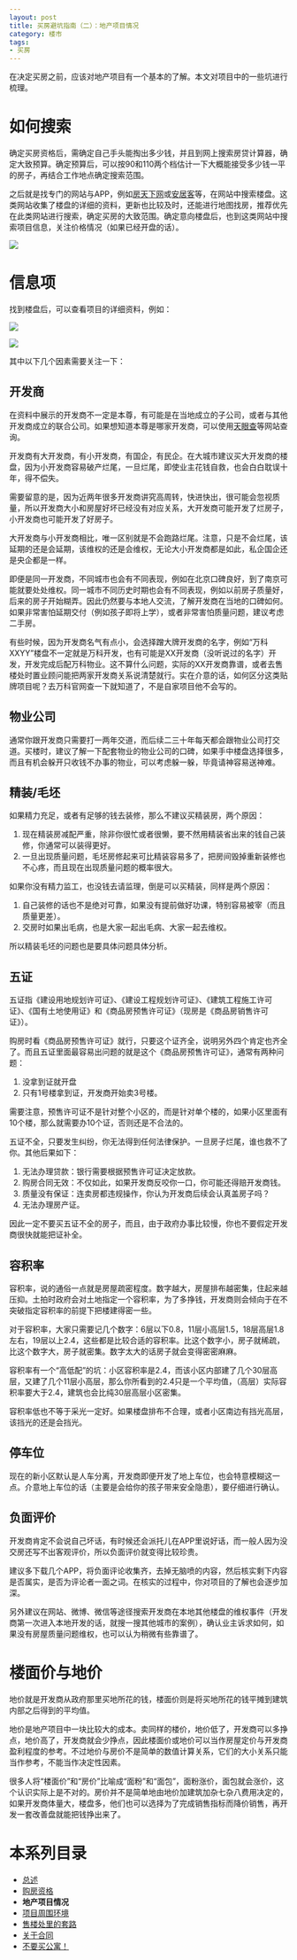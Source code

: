 ```yaml
---
layout: post
title: 买房避坑指南（二）：地产项目情况
category: 楼市
tags:
- 买房
---
```

在决定买房之前，应该对地产项目有一个基本的了解。本文对项目中的一些坑进行梳理。
<!-- more -->

# 如何搜索
确定买房资格后，需确定自己手头能掏出多少钱，并且到网上搜索房贷计算器，确定大致预算。确定预算后，可以按90和110两个档估计一下大概能接受多少钱一平的房子，再结合工作地点确定搜索范围。

之后就是找专门的网站与APP，例如[房天下网](https://www.fang.com)或[安居客](https://www.anjuke.com)等，在网站中搜索楼盘。这类网站收集了楼盘的详细的资料，更新也比较及时，还能进行地图找房，推荐优先在此类网站进行搜索，确定买房的大致范围。确定意向楼盘后，也到这类网站中搜索项目信息，关注价格情况（如果已经开盘的话）。

![](/img/2020-12-05-buy-house-2/fangcom.png)

# 信息项
找到楼盘后，可以查看项目的详细资料，例如：

![](/img/2020-12-05-buy-house-2/info1.png)

![](/img/2020-12-05-buy-house-2/info2.png)

其中以下几个因素需要关注一下：

## 开发商
在资料中展示的开发商不一定是本尊，有可能是在当地成立的子公司，或者与其他开发商成立的联合公司。如果想知道本尊是哪家开发商，可以使用[天眼查](https://www.tianyancha.com)等网站查询。

开发商有大开发商，有小开发商，有国企，有民企。在大城市建议买大开发商的楼盘，因为小开发商容易破产烂尾，一旦烂尾，即使业主花钱自救，也会白白耽误十年，得不偿失。

需要留意的是，因为近两年很多开发商讲究高周转，快进快出，很可能会忽视质量，所以开发商大小和房屋好坏已经没有对应关系，大开发商可能开发了烂房子，小开发商也可能开发了好房子。

大开发商与小开发商相比，唯一区别就是不会跑路烂尾。注意，只是不会烂尾，该延期的还是会延期，该维权的还是会维权，无论大小开发商都是如此，私企国企还是央企都是一样。

即便是同一开发商，不同城市也会有不同表现，例如在北京口碑良好，到了南京可能就要处处维权。同一城市不同历史时期也会有不同表现，例如以前房子质量好，后来的房子开始糊弄。因此仍然要与本地人交流，了解开发商在当地的口碑如何。如果非常害怕延期交付（例如孩子即将上学），或者非常害怕质量问题，建议考虑二手房。

有些时候，因为开发商名气有点小，会选择蹭大牌开发商的名字，例如“万科XXYY”楼盘不一定就是万科开发，也有可能是XX开发商（没听说过的名字）开发，开发完成后配万科物业。这不算什么问题，实际的XX开发商靠谱，或者去售楼处时置业顾问能把两家开发商关系说清楚就行。实在介意的话，如何区分这类贴牌项目呢？去万科官网查一下就知道了，不是自家项目他不会写的。

## 物业公司
通常你跟开发商只需要打一两年交道，而后续二三十年每天都会跟物业公司打交道。买楼时，建议了解一下配套物业的物业公司的口碑，如果手中楼盘选择很多，而且有机会躲开只收钱不办事的物业，可以考虑躲一躲，毕竟请神容易送神难。

## 精装/毛坯
如果精力充足，或者有足够的钱去装修，那么不建议买精装房，两个原因：

1. 现在精装房减配严重，除非你很忙或者很懒，要不然用精装省出来的钱自己装修，你通常可以装得更好。
2. 一旦出现质量问题，毛坯房修起来可比精装容易多了，把房间毁掉重新装修也不心疼，而且现在出现质量问题的概率很大。

如果你没有精力监工，也没钱去请监理，倒是可以买精装，同样是两个原因：

1. 自己装修的话也不是绝对可靠，如果没有提前做好功课，特别容易被宰（而且质量更差）。
2. 交房时如果出毛病，也是大家一起出毛病、大家一起去维权。

所以精装毛坯的问题也是要具体问题具体分析。

## 五证
五证指《建设用地规划许可证》、《建设工程规划许可证》、《建筑工程施工许可证》、《国有土地使用证》和《商品房预售许可证》（现房是《商品房销售许可证》）。

购房时看《商品房预售许可证》就行，只要这个证齐全，说明另外四个肯定也齐全了。而且五证里面最容易出问题的就是这个《商品房预售许可证》，通常有两种问题：

1. 没拿到证就开盘
2. 只有1号楼拿到证，开发商开始卖3号楼。

需要注意，预售许可证不是针对整个小区的，而是针对单个楼的，如果小区里面有10个楼，那么就需要办10个证，否则还是不合法的。

五证不全，只要发生纠纷，你无法得到任何法律保护。一旦房子烂尾，谁也救不了你。其他后果如下：
1. 无法办理贷款：银行需要根据预售许可证决定放款。
2. 购房合同无效：不仅如此，如果开发商反咬你一口，你可能还得赔开发商钱。
3. 质量没有保证：连卖房都违规操作，你认为开发商后续会认真盖房子吗？
4. 无法办理房产证。

因此一定不要买五证不全的房子，而且，由于政府办事比较慢，你也不要假定开发商很快就能把证补全。

## 容积率
容积率，说的通俗一点就是房屋疏密程度。数字越大，房屋排布越密集，住起来越压抑。土拍时政府会对土地指定一个容积率，为了多挣钱，开发商则会倾向于在不突破指定容积率的前提下把楼建得密一些。

对于容积率，大家只需要记几个数字：6层以下0.8，11层小高层1.5，18层高层1.8左右，19层以上2.4，这些都是比较合适的容积率。比这个数字小，房子就稀疏，比这个数字大，房子就密集。数字太大的话房子就会变得密密麻麻。

容积率有一个“高低配”的坑：小区容积率是2.4，而该小区内部建了几个30层高层，又建了几个11层小高层，那么你所看到的2.4只是一个平均值，（高层）实际容积率要大于2.4，建筑也会比纯30层高层小区密集。

容积率低也不等于采光一定好。如果楼盘排布不合理，或者小区南边有挡光高层，该挡光的还是会挡光。

## 停车位
现在的新小区默认是人车分离，开发商即便开发了地上车位，也会特意模糊这一点。介意地上车位的话（主要是会给你的孩子带来安全隐患），要仔细进行确认。

## 负面评价
开发商肯定不会说自己坏话，有时候还会派托儿在APP里说好话，而一般人因为没交房还写不出客观评价，所以负面评价就变得比较珍贵。

建议多下载几个APP，将负面评论收集齐，去掉无脑喷的内容，然后核实剩下内容是否属实，是否为评论者一面之词。在核实的过程中，你对项目的了解也会逐步加深。

另外建议在网站、微博、微信等途径搜索开发商在本地其他楼盘的维权事件（开发商第一次进入本地开发的话，就搜一搜其他城市的案例），确认业主诉求如何，如果没有房屋质量问题维权，也可以认为稍微有些靠谱了。

# 楼面价与地价
地价就是开发商从政府那里买地所花的钱，楼面价则是将买地所花的钱平摊到建筑内部之后得到的平均值。

地价是地产项目中一块比较大的成本。卖同样的楼价，地价低了，开发商可以多挣点，地价高了，开发商就会少挣点，因此楼面价或地价可以当作房屋定价与开发商盈利程度的参考。不过地价与房价不是简单的数值计算关系，它们的大小关系只能当作参考，不能当作决定性因素。

很多人将“楼面价”和“房价”比喻成“面粉”和“面包”，面粉涨价，面包就会涨价，这个认识实际上是不对的。房价并不是简单地由地价加建筑加杂七杂八费用决定的，如果开发商体量大，楼盘多，他们也可以选择为了完成销售指标而降价销售，再开发一套改善盘就能把钱挣出来了。

# 本系列目录
* [总述](/2020/11/22/buy-house-0/)
* [购房资格](/2020/11/29/buy-house-1/)
* **地产项目情况**
* [项目周围环境](/2020/12/12/buy-house-3/)
* [售楼处里的套路](/2020/12/19/buy-house-4/)
* [关于合同](/2020/12/26/buy-house-5)
* [不要买公寓！](/2020/12/28/buy-house-6/)
